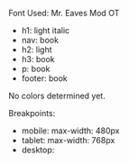 Font Used: Mr. Eaves Mod OT
  - h1: light italic
  - nav: book
  - h2: light
  - h3: book
  - p: book
  - footer: book

No colors determined yet.

Breakpoints:
  - mobile: max-width: 480px
  - tablet: max-width: 768px
  - desktop: 

  